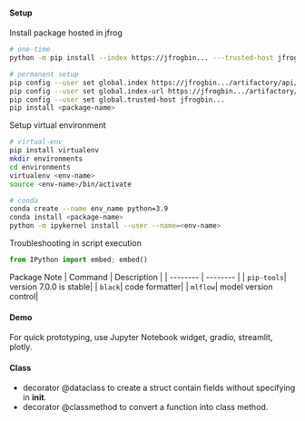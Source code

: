 #### Setup


Install package hosted in jfrog
```bash
# one-time
python -m pip install --index https://jfrogbin... ---trusted-host jfrogbin... <package-name>

# permanent setup
pip config --user set global.index https://jfrogbin.../artifactory/api/pypi/pypi-all
pip config --user set global.index-url https://jfrogbin.../artifactory/api/pypi/pypi-all/simple
pip config --user set global.trusted-host jfrogbin...
pip install <package-name>
```

Setup virtual environment
```bash
# virtual-env
pip install virtualenv
mkdir environments
cd environments
virtualenv <env-name>
source <env-name>/bin/activate

# conda
conda create --name env_name python=3.9
conda install <package-name>
python -m ipykernel install --user --name=<env-name> 
```

Troubleshooting in script execution
```python
from IPython import embed; embed()
```

Package Note
| Command | Description |
| -------- | -------- |
| `pip-tools`| version 7.0.0 is stable|
| `black`| code formatter|
| `mlflow`| model version control|

#### Demo

For quick prototyping, use Jupyter Notebook widget, gradio, streamlit, plotly.


#### Class

- decorator @dataclass to create a struct contain fields without specifying in __init__.
- decorator @classmethod to convert a function into class method.